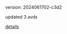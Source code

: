 version: 2024061702-c3d2

updated 3 avds

[details](https://github.com/0x74f917491bfa7ebfa379/ali_avd_db/blob/master/change_log/2024/06/17/02/c3d2.txt)